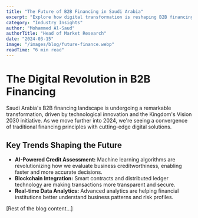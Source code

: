 ```yaml
---
title: "The Future of B2B Financing in Saudi Arabia"
excerpt: "Explore how digital transformation is reshaping B2B financing in the Kingdom, with new technologies enabling faster, more efficient funding solutions."
category: "Industry Insights"
author: "Mohammed Al-Saud"
authorTitle: "Head of Market Research"
date: "2024-03-15"
image: "/images/blog/future-finance.webp"
readTime: "6 min read"
---
```


# The Digital Revolution in B2B Financing

Saudi Arabia's B2B financing landscape is undergoing a remarkable transformation, driven by technological innovation and the Kingdom's Vision 2030 initiative. As we move further into 2024, we're seeing a convergence of traditional financing principles with cutting-edge digital solutions.

## Key Trends Shaping the Future

- **AI-Powered Credit Assessment:** Machine learning algorithms are revolutionizing how we evaluate business creditworthiness, enabling faster and more accurate decisions.
- **Blockchain Integration:** Smart contracts and distributed ledger technology are making transactions more transparent and secure.
- **Real-time Data Analytics:** Advanced analytics are helping financial institutions better understand business patterns and risk profiles.

[Rest of the blog content...] 